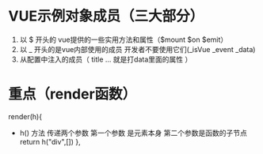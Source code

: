 # VUE示例对象成员（三大部分）
  1. 以 $ 开头的 vue提供的一些实用方法和属性（$mount $on $emit）
  2. 以 _ 开头的是vue内部使用的成员 开发者不要使用它们(_isVue _event _data)
  3. 从配置中注入的成员（ title ... 就是打data里面的属性 ）

# 重点（render函数）


render(h){ <br/>
*  h() 方法 传递两个参数 第一个参数 是元素本身 第二个参数是函数的子节点 <br/>
return h("div",[])
},
